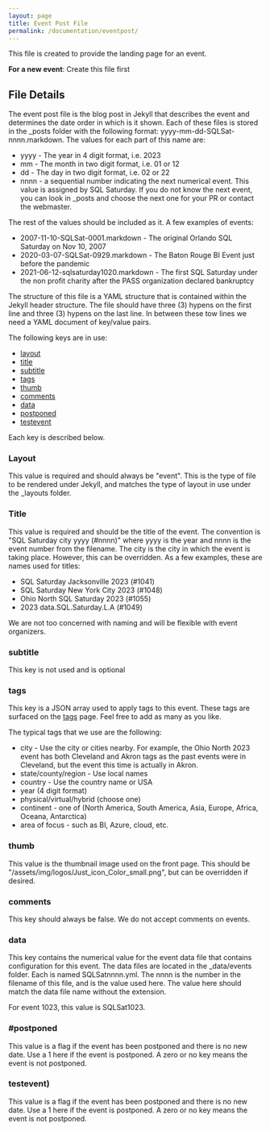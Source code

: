```yaml
---
layout: page
title: Event Post File
permalink: /documentation/eventpost/
---
```

This file is created to provide the landing page for an event.

**For a new event**: Create this file first
## File Details

The event post file is the blog post in Jekyll that describes the event and determines the date order in which is it shown. Each of these files is stored in the _posts folder with the following format: yyyy-mm-dd-SQLSat-nnnn.markdown. The values for each part of this name are:
- yyyy - The year in 4 digit format, i.e. 2023
- mm - The month in two digit format, i.e. 01 or 12
- dd - The day in two digit format, i.e. 02 or 22
- nnnn - a sequential number indicating the next numerical event. This value is assigned by SQL Saturday. If you do not know the next event, you can look in _posts and choose the next one for your PR or contact the webmaster.

The rest of the values should be included as it. A few examples of events:
- 2007-11-10-SQLSat-0001.markdown - The original Orlando SQL Saturday on Nov 10, 2007
- 2020-03-07-SQLSat-0929.markdown - The Baton Rouge BI Event just before the pandemic
- 2021-06-12-sqlsaturday1020.markdown - The first SQL Saturday under the non profit charity after the PASS organization declared bankruptcy

The structure of this file is a YAML structure that is contained within the Jekyll header structure. The file should have three (3) hypens on the first line and three (3) hypens on the last line. In between these tow lines we need a YAML document of key/value pairs.

The following keys are in use:
- [layout](#layout)
- [title](#title)
- [subtitle](#subtitle)
- [tags](#tags)
- [thumb](#thumb)
- [comments](#comments)
- [data](#data)
- [postponed](#postponed)
- [testevent](#testevent)

Each key is described below.

### <a name="layout"></a>Layout
This value is required and should always be "event". This is the type of file to be rendered under Jekyll, and matches the type of layout in use under the _layouts folder.

### <a name="title"></a>Title
This value is required and should be the title of the event. The convention is "SQL Saturday city yyyy (#nnnn)" where yyyy is the year and nnnn is the event number from the filename. The city is the city in which the event is taking place. However, this can be overridden. As a few examples, these are names used for titles:
- SQL Saturday Jacksonville 2023 (#1041)
- SQL Saturday New York City 2023 (#1048)
- Ohio North SQL Saturday 2023 (#1055)
- 2023 data.SQL.Saturday.L.A (#1049)

We are not too concerned with naming and will be flexible with event organizers.

### <a name="subtitle"></a>subtitle
This key is not used and is optional

### <a name="tags"></a>tags
This key is a JSON array used to apply tags to this event. These tags are surfaced on the [tags](https://sqlsaturday.com/tags/) page. Feel free to add as many as you like.

The typical tags that we use are the following:
- city - Use the city or cities nearby. For example, the Ohio North 2023 event has both Cleveland and Akron tags as the past events were in Cleveland, but the event this time is actually in Akron.
- state/county/region - Use local names
- country - Use the country name or USA
- year (4 digit format)
- physical/virtual/hybrid (choose one)
- continent - one of (North America, South America, Asia, Europe, Africa, Oceana, Antarctica)
- area of focus - such as BI, Azure, cloud, etc.

### <a name="thumb"></a>thumb
This value is the thumbnail image used on the front page. This should be "/assets/img/logos/Just_icon_Color_small.png", but can be overridden if desired.

### <a name="comments"></a>comments
This key should always be false. We do not accept comments on events.

### <a name="data"></a>data
This key contains the numerical value for the event data file that contains configuration for this event. The data files are located in the _data/events folder. Each is named SQLSatnnnn.yml. The nnnn is the number in the filename of this file, and is the value used here. The value here should match the data file name without the extension.

For event 1023, this value is SQLSat1023.

### <a name="postponed"></a>#postponed
This value is a flag if the event has been postponed and there is no new date. Use a 1 here if the event is postponed. A zero or no key means the event is not postponed.
### <a name="testevent"></a>testevent)
This value is a flag if the event has been postponed and there is no new date. Use a 1 here if the event is postponed. A zero or no key means the event is not postponed.

